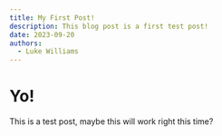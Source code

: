 ```yaml
---
title: My First Post!
description: This blog post is a first test post!
date: 2023-09-20
authors:
  - Luke Williams
---
```

# Yo!

This is a test post, maybe this will work right this time?
